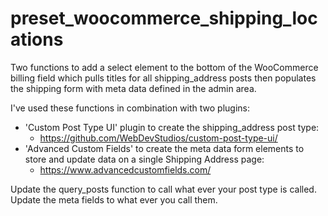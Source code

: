 # preset_woocommerce_shipping_locations

Two functions to add a select element to the bottom of the WooCommerce billing field which pulls titles for all shipping_address posts then populates the shipping form with meta data defined in the admin area.

I've used these functions in combination with two plugins:
- 'Custom Post Type UI' plugin to create the shipping_address post type:
  - https://github.com/WebDevStudios/custom-post-type-ui/
- 'Advanced Custom Fields' to create the meta data form elements to store and update data on a single Shipping Address page:
  - https://www.advancedcustomfields.com/

Update the query_posts function to call what ever your post type is called.
Update the meta fields to what ever you call them.
